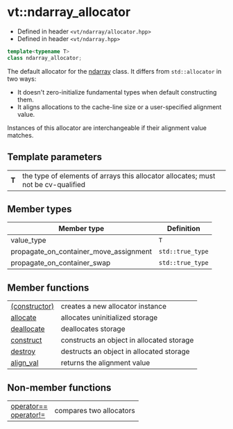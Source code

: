 vt::ndarray_allocator
=====================

- Defined in header `<vt/ndarray/allocator.hpp>`
- Defined in header `<vt/ndarray.hpp>`

```c++
template<typename T>
class ndarray_allocator;
```

The default allocator for the [ndarray](../container/readme.md#top) class. It differs from `std::allocator` in two ways:

- It doesn't zero-initialize fundamental types when default constructing them.
- It aligns allocations to the cache-line size or a user-specified alignment value.

Instances of this allocator are interchangeable if their alignment value matches.

Template parameters
-------------------

|||
----- | ------------------------------------------------------------------------
**T** | the type of elements of arrays this allocator allocates; must not be cv-qualified

Member types
------------

Member type                            | Definition
-------------------------------------- | ----------------
value_type                             | `T`
propagate_on_container_move_assignment | `std::true_type`
propagate_on_container_swap            | `std::true_type`

Member functions
----------------

|||
----------------------------------- | -----------------------------------------
[(constructor)](constructor.md#top) | creates a new allocator instance
[allocate](allocate.md#top)         | allocates uninitialized storage
[deallocate](deallocate.md#top)     | deallocates storage
[construct](construct.md#top)       | constructs an object in allocated storage
[destroy](destroy.md#top)           | destructs an object in allocated storage
[align_val](align-val.md#top)       | returns the alignment value

Non-member functions
--------------------

|||
--------------------------------------------------- | -----------------------
[operator==<br/>operator!=](equals-operator.md#top) | compares two allocators
